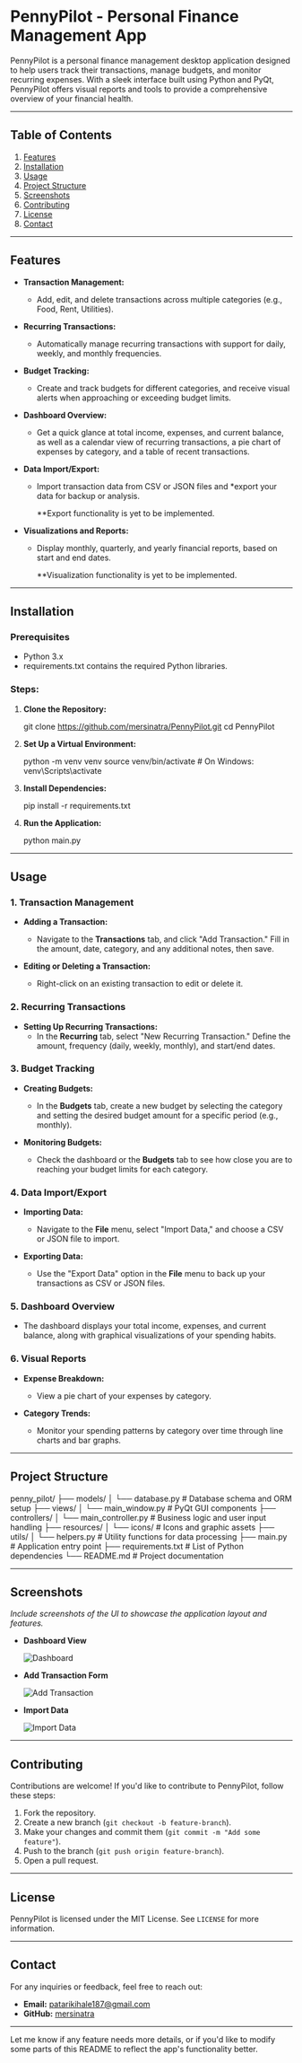 # **PennyPilot - Personal Finance Management App**

PennyPilot is a personal finance management desktop application designed to help users track their transactions, manage budgets, and monitor recurring expenses. With a sleek interface built using Python and PyQt, PennyPilot offers visual reports and tools to provide a comprehensive overview of your financial health.

---

## **Table of Contents**

1. [Features](#features)
2. [Installation](#installation)
3. [Usage](#usage)
4. [Project Structure](#project-structure)
5. [Screenshots](#screenshots)
6. [Contributing](#contributing)
7. [License](#license)
8. [Contact](#contact)

---

## **Features**

- **Transaction Management:** 
  - Add, edit, and delete transactions across multiple categories (e.g., Food, Rent, Utilities).
  
- **Recurring Transactions:** 
  - Automatically manage recurring transactions with support for daily, weekly, and monthly frequencies.
  
- **Budget Tracking:** 
  - Create and track budgets for different categories, and receive visual alerts when approaching or exceeding budget limits.
  
- **Dashboard Overview:** 
  - Get a quick glance at total income, expenses, and current balance, as well as a calendar view of recurring transactions, a pie chart of expenses by category, and a table of recent transactions.
  
- **Data Import/Export:** 
  - Import transaction data from CSV or JSON files and *export your data for backup or analysis.

    **Export functionality is yet to be implemented.

- **Visualizations and Reports:** 
  - Display monthly, quarterly, and yearly financial reports, based on start and end dates.

    **Visualization functionality is yet to be implemented.

---

## **Installation**


### **Prerequisites**

- Python 3.x
- requirements.txt contains the required Python libraries.


### **Steps:**

1. **Clone the Repository:**

    
    git clone https://github.com/mersinatra/PennyPilot.git
    cd PennyPilot
    

2. **Set Up a Virtual Environment:**

    
    python -m venv venv
    source venv/bin/activate  # On Windows: venv\Scripts\activate
    

3. **Install Dependencies:**

    
    pip install -r requirements.txt
    

4. **Run the Application:**

    
    python main.py
    

---

## **Usage**


### **1. Transaction Management**

- **Adding a Transaction:** 
  - Navigate to the **Transactions** tab, and click "Add Transaction." Fill in the amount, date, category, and any additional notes, then save.

- **Editing or Deleting a Transaction:** 
  - Right-click on an existing transaction to edit or delete it.


### **2. Recurring Transactions**

- **Setting Up Recurring Transactions:** 
  - In the **Recurring** tab, select "New Recurring Transaction." Define the amount, frequency (daily, weekly, monthly), and start/end dates.


### **3. Budget Tracking**

- **Creating Budgets:** 
  - In the **Budgets** tab, create a new budget by selecting the category and setting the desired budget amount for a specific period (e.g., monthly).


- **Monitoring Budgets:** 
  - Check the dashboard or the **Budgets** tab to see how close you are to reaching your budget limits for each category.


### **4. Data Import/Export**

- **Importing Data:** 
  - Navigate to the **File** menu, select "Import Data," and choose a CSV or JSON file to import.

- **Exporting Data:** 
  - Use the "Export Data" option in the **File** menu to back up your transactions as CSV or JSON files.


### **5. Dashboard Overview**

- The dashboard displays your total income, expenses, and current balance, along with graphical visualizations of your spending habits.


### **6. Visual Reports**

- **Expense Breakdown:** 
  - View a pie chart of your expenses by category.
  
- **Category Trends:** 
  - Monitor your spending patterns by category over time through line charts and bar graphs.


---

## **Project Structure**


penny_pilot/
├── models/
│   └── database.py       # Database schema and ORM setup
├── views/
│   └── main_window.py    # PyQt GUI components
├── controllers/
│   └── main_controller.py # Business logic and user input handling
├── resources/
│   └── icons/            # Icons and graphic assets
├── utils/
│   └── helpers.py        # Utility functions for data processing
├── main.py               # Application entry point
├── requirements.txt      # List of Python dependencies
└── README.md             # Project documentation


---

## **Screenshots**

_Include screenshots of the UI to showcase the application layout and features._

- **Dashboard View**
  
  ![Dashboard](static/images/dashboard.png)

- **Add Transaction Form**
  
  ![Add Transaction](static/images/transactions.png)

- **Import Data**

  ![Import Data](static/images/importcsv.png)

---

## **Contributing**

Contributions are welcome! If you'd like to contribute to PennyPilot, follow these steps:

1. Fork the repository.
2. Create a new branch (`git checkout -b feature-branch`).
3. Make your changes and commit them (`git commit -m "Add some feature"`).
4. Push to the branch (`git push origin feature-branch`).
5. Open a pull request.

---

## **License**

PennyPilot is licensed under the MIT License. See `LICENSE` for more information.

---

## **Contact**

For any inquiries or feedback, feel free to reach out:

- **Email:** patarikihale187@gmail.com
- **GitHub:** [mersinatra](https://github.com/mersinatra/PennyPilot)

---

Let me know if any feature needs more details, or if you'd like to modify some parts of this README to reflect the app's functionality better.